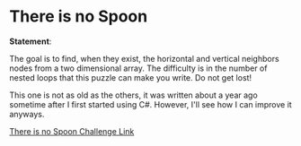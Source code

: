 # There is no Spoon

**Statement**:

The goal is to find, when they exist, the horizontal and vertical neighbors nodes from a two dimensional array. The difficulty is in the number of nested loops that this puzzle can make you write. Do not get lost!

</hr>

This one is not as old as the others, it was written about a year ago sometime after I first started using C#. However, I'll see how I can improve it anyways.


[There is no Spoon Challenge Link](https://www.codingame.com/training/medium/there-is-no-spoon-episode-1)
    
